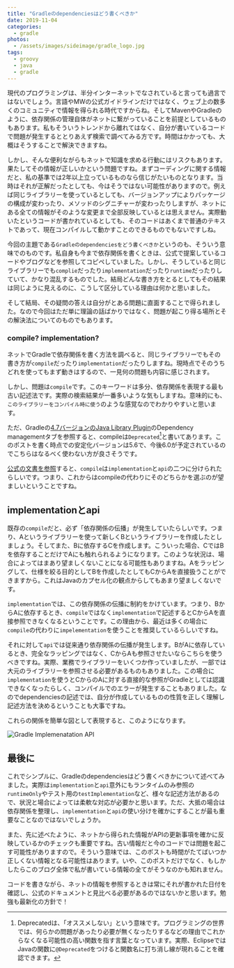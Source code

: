 ```yaml
---
title: "Gradleのdependenciesはどう書くべきか"
date: 2019-11-04
categories: 
  - gradle
photos:
  - /assets/images/sideimage/gradle_logo.jpg
tags:
  - groovy
  - java
  - gradle
---
```


現代のプログラミングは、半分インターネットでなされていると言っても過言ではないでしょう。言語やMWの公式ガイドラインだけではなく、ウェブ上の数多くのコミュニティで情報を得られる時代ですからね。そしてMavenやGradleのように、依存関係の管理自体がネットに繋がっていることを前提としているものもあります。私もそういうトレンドから離れてはなく、自分が書いているコードで問題が発生するととりあえず検索で調べてみる方です。時間はかかっても、大概はそうすることで解決できますね。

しかし、そんな便利ながらもネットで知識を求める行動にはリスクもあります。果たしてその情報が正しいかという問題ですね。まずコーディングに関する情報だと、私の基準では2年以上立っているものなら信じがたいものとなります。当時はそれが正解だったとしても、今はそうではない可能性がありますので。例えば同じライブラリーを使っているとしても、バージョンアップによりパッケージの構成が変わったり、メソッドのシグニチャーが変わったりしますが、ネットにある全ての情報がそのような変更まで全部反映しているとは思えません。実際動いたというコードが書かれているとしても、そのコードはあくまで普通のテキストであって、現在コンパイルして動かすことのできるものでもないですしね。

今回の主題である`Gradleのdependenciesをどう書くべきか`というのも、そういう意味でのものです。私自身も今まで依存関係を書くときは、公式で提案しているコードやブログなどを参照してコピペしていました。しかし、そうしていると同じライブラリーでも`complie`だったり`implementation`だったり`runtime`だったりしていて、かなり混乱するものでした。結局どんな書き方をとるとしてもその結果は同じように見えるのに、こうして区分している理由は何かと思いました。

そして結局、その疑問の答えは自分がとある問題に直面することで得られました。なので今回はただ単に理論の話ばかりではなく、問題が起こり得る場所とその解決法についてのものでもあります。

### compile? implementation?

ネットでGradleで依存関係を書く方法を調べると、同じライブラリーでもその書き方が`compile`だったり`implementation`だったりしますね。現時点でそのうちどれを使ってもまず動きはするので、一見何の問題も内容に感じされます。

しかし、問題は`compile`です。このキーワードは多分、依存関係を表現する最も古い記述法です。実際の検索結果が一番多いような気もしますね。意味的にも、`このライブラリーをコンパイル時に使う`のような感覚なのでわかりやすいと思います。

ただ、Gradleの[4.7バージョンのJava Library Plugin](https://docs.gradle.org/4.7/userguide/java_plugin.html#sec:java_plugin_and_dependency_management)のDependency managementタブを参照すると、compileは`Deprecated`[^1]と書いてあります。このポストを書く時点での安定化バージョンは5.6で、今後6.0が予定されているのでこちらはなるべく使わない方が良さそうです。

[公式の文書を参照](https://docs.gradle.org/5.6.4/userguide/java_library_plugin.html#sec:java_library_separation)すると、`compile`は`implementation`と`api`の二つに分けられたらしいです。つまり、これからはcompileの代わりにそのどちらかを選ぶのが望ましいということですね。

## implementationとapi

既存の`compile`だと、必ず「依存関係の伝播」が発生していたらしいです。つまり、Aというライブラリーを使って新しくBというライブラリーを作成したとしましょう。そしてまた、Bに依存するCを作成します。こういった場合、CではBを依存することだけでAにも触れられるようになります。このような状況は、場合によってはまあり望ましくないことになる可能性もありますね。Aをラッピングして、仕様を絞る目的としてBを作成したとしてもCからAを直接扱うことができますから。これはJavaのカプセル化の観点からしてもあまり望ましくないです。

`implementation`では、この依存関係の伝播に制約をかけています。つまり、BからAに依存するとき、`compile`ではなく`implementation`で記述するとCからAを直接参照できなくなるということです。この理由から、最近は多くの場合に`compile`の代わりに`impelementation`を使うことを推奨しているらしいですね。

それに対して`api`では従来通り依存関係の伝播が発生します。BがAに依存しているとき、完全なラッピングではなく、CからAも参照させたいならこちらを使うべきですね。実際、業務でライブラリーをいくつか作っていましたが、一部では大元のライブラリーを参照させる必要があるものもありました。この場合に`implementation`を使うとCからのAに対する直接的な参照がGradleとしては認識できなくなったらしく、コンパイルでのエラーが発生することもありました。なのでdependenciesの記述では、自分が作成しているものの性質を正しく理解し記述方法を決めるということも大事ですね。

これらの関係を簡単な図として表現すると、このようになります。

![Gradle Implemenatation API](/assets/images/postimage/gradle_implementation_api.png)

## 最後に

これでシンプルに、Gradleのdependenciesはどう書くべきかについて述べてみました。実際は`implementation`と`api`意外にもランタイムのみ参照の`runtimeOnly`やテスト用の`testImplementation`など、様々な記述方法があるので、状況と場合によっては柔軟な対応が必要かと思います。ただ、大抵の場合は依存関係を整理し、`implementation`と`api`の使い分けを確かにすることが最も重要なことなのではないでしょうか。

また、先に述べたように、ネットから得られた情報がAPIの更新事項を確かに反映しているかのチェックも重要ですね。古い情報だと今のコードでは問題を起こす可能性がありますので。そういう意味では、このポストも時間がたてばいつか正しくない情報となる可能性はあります。いや、このポストだけでなく、もしかしたらこのブログ全体で私が書いている情報の全てがそうなのかも知れません。

コードを書きながら、ネットの情報を参照するときは常にそれが書かれた日付を確認し、公式のドキュメントと見比べる必要があるのではないかと思います。勉強も最新化の方針で！

[^1]: Deprecatedは、「オススメしない」という意味です。プログラミングの世界では、何らかの問題があったり必要が無くなったりするなどの理由でこれからなくなる可能性の高い関数を指す言葉となっています。実際、EclipseではJavaの関数に`@Deprecated`をつけると関数名に打ち消し線が現れることを確認できます。
